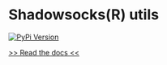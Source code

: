 # Shadowsocks(R) utils

[![PyPi Version](http://img.shields.io/pypi/v/ssr-utils.svg)](https://pypi.python.org/pypi/ssr-utils/)

[>> Read the docs <<](https://neoctobers.readthedocs.io/en/latest/repo/py_ssr_utils.html)


